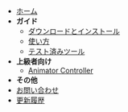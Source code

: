 - [ホーム](/VRChat/AssetMerger/)
- **ガイド**
  - [ダウンロードとインストール](/VRChat/AssetMerger/Guide/Installation)
  - [使い方](/VRChat/AssetMerger/Guide/HowToUse)
  - [テスト済みツール](/VRChat/AssetMerger/Guide/TestedTools)
- **上級者向け**
  - [Animator Controller](/VRChat/AssetMerger/Advanced/AnimatorController)
- **その他**
- [お問い合わせ](/VRChat/AssetMerger/Contact)
- [更新履歴](/VRChat/AssetMerger/Changelog)
